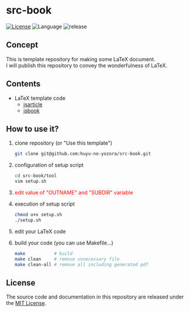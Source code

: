 # src-book
[![License](https://img.shields.io/badge/license-MIT-blue)](LICENSE)
![Language](https://img.shields.io/static/v1?label=language&message=LaTeX&color=blueviolet)
![release](https://img.shields.io/github/v/release/huyu-no-yozora/src-book)

<!-- for public repo -->
<!-- ![release](https://img.shields.io/github/v/release/[user-name]/[repository-name]) -->
<!-- for private repo -->
<!-- ![release](https://img.shields.io/static/v1?label=release&message=v1.0.0&color=brightgreen) -->


## Concept
This is template repository for making some LaTeX document.  
I will publish this repository to convey the wonderfulness of LaTeX.


## Contents
* LaTeX template code  
  * [jsarticle](https://github.com/huyu-no-yozora/src-article)
  * [jsbook](https://github.com/huyu-no-yozora/src-book)


## How to use it?
1. clone repository (or "Use this template")
   ```bash
   git clone git@github.com:huyu-no-yozora/src-book.git
   ```
1. configuration of setup script
   ```bash
   cd src-book/tool
   vim setup.sh
   ```
1. <font color="red">edit value of "OUTNAME" and "SUBDIR" variable</font>

1. execution of setup script
   ```bash
   chmod u+x setup.sh
   ./setup.sh
   ```
1. edit your LaTeX code
 
1. build your code
   (you can use Makefile...)
   ```bash
   make           # build
   make clean     # remove unnecessary file
   make clean-all # remove all including generated pdf
   ```


## License
The source code and documentation in this repository are released under the [MIT License](LICENSE).


